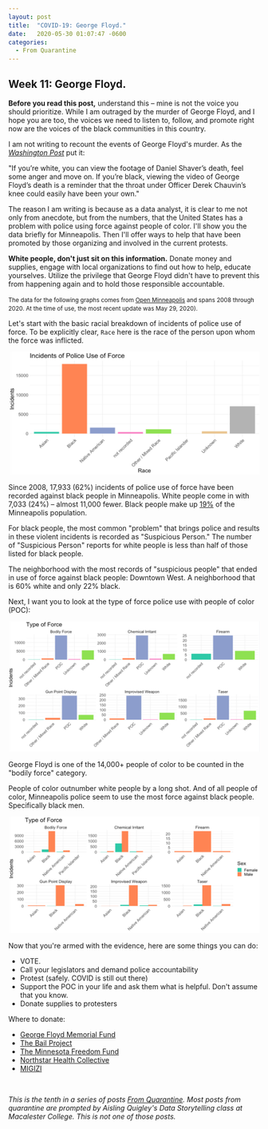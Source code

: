 ```yaml
---
layout: post
title:  "COVID-19: George Floyd."
date:   2020-05-30 01:07:47 -0600
categories: 
  - From Quarantine
---
```


## Week 11: George Floyd.

**Before you read this post,** understand this – mine is not the voice you should prioritize. While I am outraged by the murder of George Floyd, and I hope you are too, the voices we need to listen to, follow, and promote right now are the voices of the black communities in this country.

I am not writing to recount the events of George Floyd's murder.  As the [*Washington Post*](https://www.washingtonpost.com/opinions/2020/05/29/heres-why-we-dont-see-protests-when-police-unjustly-kill-white-people/) put it:

"If you’re white, you can view the footage of Daniel Shaver’s death, feel some anger and move on. If you’re black, viewing the video of George Floyd’s death is a reminder that the throat under Officer Derek Chauvin’s knee could easily have been your own."

The reason I am writing is because as a data analyst, it is clear to me not only from anecdote, but from the numbers, that the United States has a problem with police using force against people of color.  I'll show you the data briefly for Minneapolis.  Then I'll offer ways to help that have been promoted by those organizing and involved in the current protests. 

**White people, don't just sit on this information.** Donate money and supplies, engage with local organizations to find out how to help, educate yourselves.  Utilize the privilege that George Floyd didn't have to prevent this from happening again and to hold those responsible accountable.

<small> The data for the following graphs comes from [Open Minneapolis](http://opendata.minneapolismn.gov/datasets/6d8110617c4b4971a270ff0834971b89_0/data?selectedAttribute=PoliceUseOfForceID) and spans 2008 through 2020.  At the time of use, the most recent update was May 29, 2020). </small>

Let's start with the basic racial breakdown of incidents of police use of force. To be explicitly clear, `Race` here is the race of the person upon whom the force was inflicted.

<img src="/assets/images/inc_race.png" alt="use of force by race">

Since 2008, 17,933 (62%) incidents of police use of force have been recorded against black people in Minneapolis. White people come in with 7,033 (24%) – almost 11,000 fewer.  Black people make up [19%](https://www.census.gov/quickfacts/fact/table/minneapoliscityminnesota/PST045219) of the Minneapolis population.

For black people, the most common "problem" that brings police and results in these violent incidents is recorded as "Suspicious Person." The number of "Suspicious Person" reports for white people is less than half of those listed for black people. 

The neighborhood with the most records of "suspicious people" that ended in use of force against black people: Downtown West. A neighborhood that is 60% white and only 22% black.

Next, I want you to look at the type of force police use with people of color (POC):

<img src="/assets/images/type_force.png" alt="type of force">

George Floyd is one of the 14,000+ people of color to be counted in the "bodily force" category. 

People of color outnumber white people by a long shot. And of all people of color, Minneapolis police seem to use the most force against black people. Specifically black men.

<img src="/assets/images/race_type.png" alt="type of force">

Now that you're armed with the evidence, here are some things you can do:

- VOTE.
- Call your legislators and demand police accountability
- Protest (safely.  COVID is still out there)
- Support the POC in your life and ask them what is helpful.  Don't assume that you know.
- Donate supplies to protesters 

Where to donate:

- [George Floyd Memorial Fund](https://www.gofundme.com/f/georgefloyd)
- [The Bail Project](https://bailproject.org/) 
- [The Minnesota Freedom Fund](https://minnesotafreedomfund.org/bailbondfaq)
- [Northstar Health Collective](https://northstarhealth.wordpress.com/about-us/)
- [MIGIZI](https://www.migizi.org/)





<br/>

*This is the tenth in a series of posts [From Quarantine](https://julietkelson.github.io/covid/).  Most posts from quarantine are prompted by Aisling Quigley's Data Storytelling class at Macalester College.  This is not one of those posts.*

